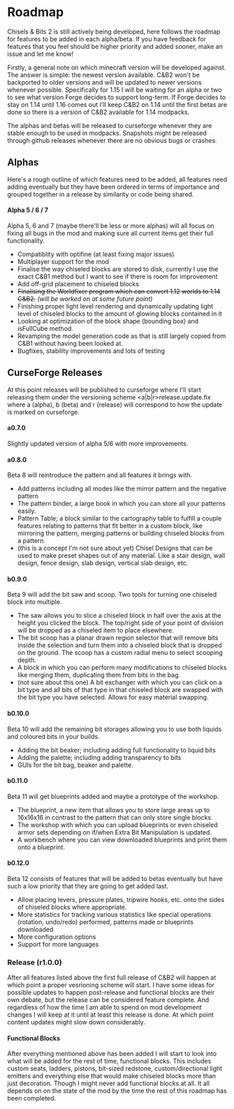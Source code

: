 # Roadmap
Chisels & Bits 2 is still actively being developed, here follows the roadmap for features to be added in each alpha/beta. If you have feedback for features that you feel should be higher priority and added sooner, make an issue and let me know!

Firstly, a general note on which minecraft version will be developed against. The answer is simple: the newest version available. C&B2 won't be backported to older versions and will be updated to newer versions whenever possible. Specifically for 1.15 I will be waiting for an alpha or two to see what version Forge decides to support long-term. If Forge decides to stay on 1.14 until 1.16 comes out I'll keep C&B2 on 1.14 until the first betas are done so there is a version of C&B2 available for 1.14 modpacks.

The alphas and betas will be released to curseforge whenever they are stable enough to be used in modpacks. Snapshots might be released through github releases whenever there are no obvious bugs or crashes.

## Alphas
Here's a rough outline of which features need to be added, all features need adding eventually but they have been ordered in terms of importance and grouped together in a release by similarity or code being shared.

#### Alpha 5 / 6 / 7
Alpha 5, 6 and 7 (maybe there'll be less or more alphas) will all focus on fixing all bugs in the mod and making sure all current items get their full functionality.
- Compatiblity with optifine (at least fixing major issues)
- Multiplayer support for the mod
- Finalise the way chiseled blocks are stored to disk, currently I use the exact C&B1 method but I want to see if there is room for improvement
- Add off-grid placement to chiseled blocks
- ~~Finalising the Worldfixer program which can convert 1.12 worlds to 1.14 C&B2.~~ _(will be worked on at some future point)_
- Finishing proper light level rendering and dynamically updating light level of chiseled blocks to the amount of glowing blocks contained in it
- Looking at optimization of the block shape (bounding box) and isFullCube method.
- Revamping the model generation code as that is still largely copied from C&B1 without having been looked at.
- Bugfixes, stability improvements and lots of testing

## CurseForge Releases
At this point releases will be published to curseforge where I'll start releasing them under the versioning scheme <a|b|r>release.update.fix where a (alpha), b (beta) and r (release) will correspond to how the update is marked on curseforge.

#### a0.7.0
Slightly updated version of alpha 5/6 with more improvements.

#### a0.8.0
Beta 8 will reintroduce the pattern and all features it brings with.
- Add patterns including all modes like the mirror pattern and the negative pattern
- The pattern binder, a large book in which you can store all your patterns easily.
- Pattern Table; a block similar to the cartography table to fulfill a couple features relating to patterns that fit better in a custom block, like mirroring the pattern, merging patterns or building chiseled blocks from a pattern.
- (this is a concept I'm not sure about yet) Chisel Designs that can be used to make preset shapes out of any material. Like a stair design, wall design, fence design, slab design, vertical slab design, etc.


#### b0.9.0
Beta 9 will add the bit saw and scoop. Two tools for turning one chiseled block into multiple.
* The saw allows you to slice a chiseled block in half over the axis at the height you clicked the block. The top/right side of your point of division will be dropped as a chiseled item to place elsewhere.
* The bit scoop has a planar drawn region selector that will remove bits inside the selection and turn them into a chiseled block that is dropped on the ground. The scoop has a custom radial menu to select scooping depth.
* A block in which you can perform many modifications to chiseled blocks like merging them, duplicating them from bits in the bag.
* (not sure about this one) A bit exchanger with which you can click on a bit type and all bits of that type in that chiseled block are swapped with the bit type you have selected. Allows for easy material swapping.

#### b0.10.0
Beta 10 will add the remaining bit storages allowing you to use both liquids and coloured bits in your builds.
- Adding the bit beaker; including adding full functionality to liquid bits
- Adding the palette; including adding transparency to bits
- GUIs for the bit bag, beaker and palette.

#### b0.11.0
Beta 11 will get blueprints added and maybe a prototype of the workshop.
- The blueprint, a new item that allows you to store large areas up to 16x16x16 in contrast to the pattern that can only store single blocks.
- The workshop with which you can upload blueprints or even chiseled armor sets depending on if/when Extra Bit Manipulation is updated.
- A workbench where you can view downloaded blueprints and print them onto a blueprint.

#### b0.12.0
Beta 12 consists of features that will be added to betas eventually but have such a low priority that they are going to get added last.
- Allow placing levers, pressure plates, tripwire hooks, etc. onto the sides of chiseled blocks where appropriate.
- More statistics for tracking various statistics like special operations (rotation, undo/redo) performed, patterns made or blueprints downloaded
- More configuration options
- Support for more languages

### Release (r1.0.0)
After all features listed above the first full release of C&B2 will happen at which point a proper vesrioning scheme will start. I have some ideas for possible updates to happen post-release and functional blocks are their own debate, but the release can be considered feature complete. And regardless of how the time I am able to spend on mod development changes I will keep at it until at least this release is done. At which point content updates might slow down considerably.

#### Functional Blocks
After everything mentioned above has been added I will start to look into what will be added for the rest of time, functional blocks. This includes custom seats, ladders, pistons, bit-sized redstone, custom/directional light emitters and everything else that would make chiseled blocks more than just decoration. Though I might never add functional blocks at all. It all depends on on the state of the mod by the time the rest of this roadmap has been completed.